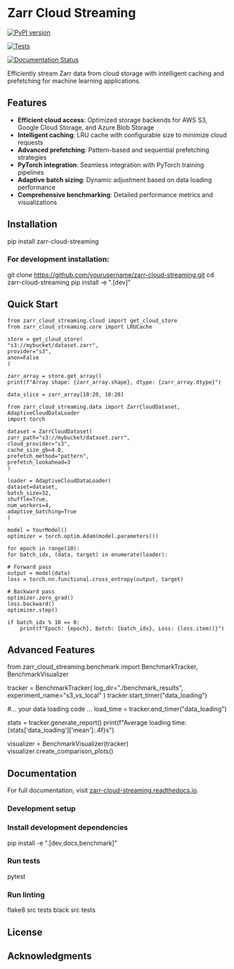 # Zarr Cloud Streaming

[![PyPI version](https://badge.fury.io/py/zarr-cloud-streaming.svg)](https://badge.fury.io/py/zarr-cloud-streaming)

[![Tests](https://github.com/yourusername/zarr-cloud-streaming/actions/workflows/tests.yml/badge.svg)](https://github.com/yourusername/zarr-cloud-streaming/actions/workflows/tests.yml)

[![Documentation Status](https://readthedocs.org/projects/zarr-cloud-streaming/badge/?version=latest)](https://zarr-cloud-streaming.readthedocs.io/en/latest/?badge=latest)

Efficiently stream Zarr data from cloud storage with intelligent caching and prefetching for machine learning applications.

## Features

- **Efficient cloud access**: Optimized storage backends for AWS S3, Google Cloud Storage, and Azure Blob Storage
- **Intelligent caching**: LRU cache with configurable size to minimize cloud requests
- **Advanced prefetching**: Pattern-based and sequential prefetching strategies
- **PyTorch integration**: Seamless integration with PyTorch training pipelines
- **Adaptive batch sizing**: Dynamic adjustment based on data loading performance
- **Comprehensive benchmarking**: Detailed performance metrics and visualizations

## Installation

pip install zarr-cloud-streaming


### For development installation:

git clone https://github.com/yourusername/zarr-cloud-streaming.git
cd zarr-cloud-streaming
pip install -e ".[dev]"


## Quick Start

    from zarr_cloud_streaming.cloud import get_cloud_store
    from zarr_cloud_streaming.core import LRUCache

    store = get_cloud_store(
    "s3://mybucket/dataset.zarr",
    provider="s3",
    anon=False
    )

    zarr_array = store.get_array()
    print(f"Array shape: {zarr_array.shape}, dtype: {zarr_array.dtype}")

    data_slice = zarr_array[10:20, 10:20]

    from zarr_cloud_streaming.data import ZarrCloudDataset, AdaptiveCloudDataLoader
    import torch

    dataset = ZarrCloudDataset(
    zarr_path="s3://mybucket/dataset.zarr",
    cloud_provider="s3",
    cache_size_gb=4.0,
    prefetch_method="pattern",
    prefetch_lookahead=3
    )

    loader = AdaptiveCloudDataLoader(
    dataset=dataset,
    batch_size=32,
    shuffle=True,
    num_workers=4,
    adaptive_batching=True
    )

    model = YourModel()
    optimizer = torch.optim.Adam(model.parameters())

    for epoch in range(10):
    for batch_idx, (data, target) in enumerate(loader):

    # Forward pass
    output = model(data)
    loss = torch.nn.functional.cross_entropy(output, target)

    # Backward pass
    optimizer.zero_grad()
    loss.backward()
    optimizer.step()
    
    if batch_idx % 10 == 0:
        print(f"Epoch: {epoch}, Batch: {batch_idx}, Loss: {loss.item()}")


## Advanced Features

from zarr_cloud_streaming.benchmark import BenchmarkTracker, BenchmarkVisualizer

tracker = BenchmarkTracker(
log_dir="./benchmark_results",
experiment_name="s3_vs_local"
)
tracker.start_timer("data_loading")

#... your data loading code ...
load_time = tracker.end_timer("data_loading")

stats = tracker.generate_report()
print(f"Average loading time: {stats['data_loading']['mean']:.4f}s")

visualizer = BenchmarkVisualizer(tracker)
visualizer.create_comparison_plots()


## Documentation

For full documentation, visit [zarr-cloud-streaming.readthedocs.io](https://zarr-cloud-streaming.readthedocs.io/).


### Development setup

### Install development dependencies
pip install -e ".[dev,docs,benchmark]"

### Run tests
pytest

### Run linting
flake8 src tests
black src tests

## License


## Acknowledgments

